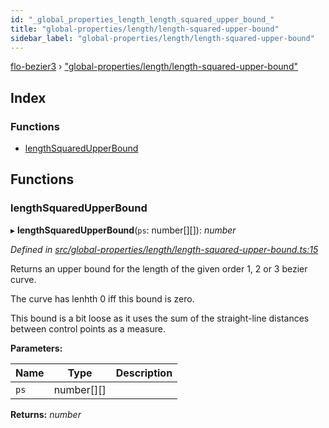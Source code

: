 ```yaml
---
id: "_global_properties_length_length_squared_upper_bound_"
title: "global-properties/length/length-squared-upper-bound"
sidebar_label: "global-properties/length/length-squared-upper-bound"
---
```


[flo-bezier3](../globals.md) › ["global-properties/length/length-squared-upper-bound"](_global_properties_length_length_squared_upper_bound_.md)

## Index

### Functions

* [lengthSquaredUpperBound](_global_properties_length_length_squared_upper_bound_.md#lengthsquaredupperbound)

## Functions

###  lengthSquaredUpperBound

▸ **lengthSquaredUpperBound**(`ps`: number[][]): *number*

*Defined in [src/global-properties/length/length-squared-upper-bound.ts:15](https://github.com/FlorisSteenkamp/FloBezier/blob/6f79660/src/global-properties/length/length-squared-upper-bound.ts#L15)*

Returns an upper bound for the length of the given order 1, 2 or 3 bezier
curve.

The curve has lenhth 0 iff this bound is zero.

This bound is a bit loose as it uses the sum of the straight-line distances
between control points as a measure.

**Parameters:**

Name | Type | Description |
------ | ------ | ------ |
`ps` | number[][] |   |

**Returns:** *number*
